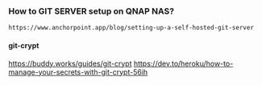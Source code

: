 ### How to GIT SERVER setup on QNAP NAS?

    https://www.anchorpoint.app/blog/setting-up-a-self-hosted-git-server

#### git-crypt
https://buddy.works/guides/git-crypt
https://dev.to/heroku/how-to-manage-your-secrets-with-git-crypt-56ih
